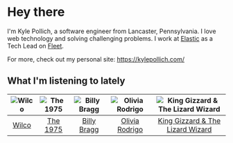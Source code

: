 # Hey there


I'm Kyle Pollich, a software engineer from Lancaster, Pennsylvania. I love web technology and solving challenging problems.
I work at [Elastic](https://www.elastic.co/) as a Tech Lead on [Fleet](https://www.elastic.co/guide/en/fleet/current/fleet-overview.html).

For more, check out my personal site: https://kylepollich.com/

## What I'm listening to lately

<!-- begin artists -->
  |![Wilco](https://i.scdn.co/image/ab6761610000f178b990b82996651d23ab4df7e8)|![The 1975](https://i.scdn.co/image/ab6761610000f17889348336354096fd4e36ca73)|![Billy Bragg](https://i.scdn.co/image/ab6761610000f178c23d0e19d887a9d67a77ea9b)|![Olivia Rodrigo](https://i.scdn.co/image/ab6761610000f178e03a98785f3658f0b6461ec4)|![King Gizzard & The Lizard Wizard](https://i.scdn.co/image/ab6761610000f178ae21e90221e814c50033133a)|
  |:---:|:---:|:---:|:---:|:---:|
  |[Wilco](https://open.spotify.com/artist/2QoU3awHVdcHS8LrZEKvSM)|[The 1975](https://open.spotify.com/artist/3mIj9lX2MWuHmhNCA7LSCW)|[Billy Bragg](https://open.spotify.com/artist/5yXAFDZNUNyO92l5WTImkO)|[Olivia Rodrigo](https://open.spotify.com/artist/1McMsnEElThX1knmY4oliG)|[King Gizzard & The Lizard Wizard](https://open.spotify.com/artist/6XYvaoDGE0VmRt83Jss9Sn)|
<!-- end artists -->
